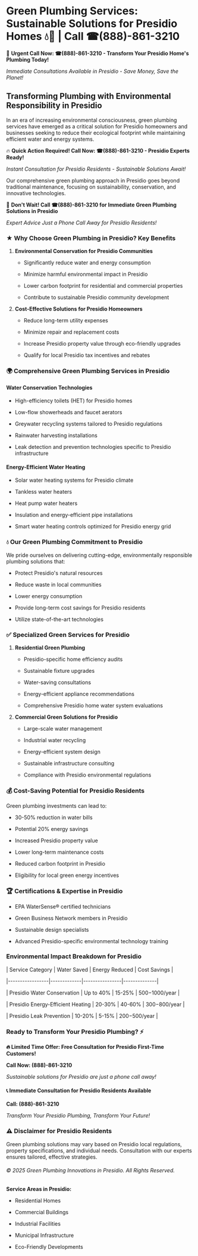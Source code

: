 # Green Plumbing Services: Sustainable Solutions for Presidio Homes 💧🌿 | Call ☎(888)-861-3210

🚨 **Urgent Call Now: ☎(888)-861-3210 - Transform Your Presidio Home's Plumbing Today!**
*Immediate Consultations Available in Presidio - Save Money, Save the Planet!*

## Transforming Plumbing with Environmental Responsibility in Presidio

In an era of increasing environmental consciousness, green plumbing services have emerged as a critical solution for Presidio homeowners and businesses seeking to reduce their ecological footprint while maintaining efficient water and energy systems. 

🔥 **Quick Action Required! Call Now: ☎(888)-861-3210 - Presidio Experts Ready!**
*Instant Consultation for Presidio Residents - Sustainable Solutions Await!*

Our comprehensive green plumbing approach in Presidio goes beyond traditional maintenance, focusing on sustainability, conservation, and innovative technologies.

🚨 **Don't Wait! Call ☎(888)-861-3210 for Immediate Green Plumbing Solutions in Presidio**
*Expert Advice Just a Phone Call Away for Presidio Residents!*

### ★ Why Choose Green Plumbing in Presidio? Key Benefits

1. **Environmental Conservation for Presidio Communities** 
   - Significantly reduce water and energy consumption
   - Minimize harmful environmental impact in Presidio
   - Lower carbon footprint for residential and commercial properties
   - Contribute to sustainable Presidio community development

2. **Cost-Effective Solutions for Presidio Homeowners** 
   - Reduce long-term utility expenses
   - Minimize repair and replacement costs
   - Increase Presidio property value through eco-friendly upgrades
   - Qualify for local Presidio tax incentives and rebates

### 🌍 Comprehensive Green Plumbing Services in Presidio

#### Water Conservation Technologies
- High-efficiency toilets (HET) for Presidio homes
- Low-flow showerheads and faucet aerators
- Greywater recycling systems tailored to Presidio regulations
- Rainwater harvesting installations
- Leak detection and prevention technologies specific to Presidio infrastructure

#### Energy-Efficient Water Heating
- Solar water heating systems for Presidio climate
- Tankless water heaters
- Heat pump water heaters
- Insulation and energy-efficient pipe installations
- Smart water heating controls optimized for Presidio energy grid

### 💧 Our Green Plumbing Commitment to Presidio

We pride ourselves on delivering cutting-edge, environmentally responsible plumbing solutions that:
- Protect Presidio's natural resources
- Reduce waste in local communities
- Lower energy consumption
- Provide long-term cost savings for Presidio residents
- Utilize state-of-the-art technologies

### ✅ Specialized Green Services for Presidio

1. **Residential Green Plumbing**
   - Presidio-specific home efficiency audits
   - Sustainable fixture upgrades
   - Water-saving consultations
   - Energy-efficient appliance recommendations
   - Comprehensive Presidio home water system evaluations

2. **Commercial Green Solutions for Presidio**
   - Large-scale water management
   - Industrial water recycling
   - Energy-efficient system design
   - Sustainable infrastructure consulting
   - Compliance with Presidio environmental regulations

### 💰 Cost-Saving Potential for Presidio Residents

Green plumbing investments can lead to:
- 30-50% reduction in water bills
- Potential 20% energy savings
- Increased Presidio property value
- Lower long-term maintenance costs
- Reduced carbon footprint in Presidio
- Eligibility for local green energy incentives

### 🏆 Certifications & Expertise in Presidio

- EPA WaterSense® certified technicians
- Green Business Network members in Presidio
- Sustainable design specialists
- Advanced Presidio-specific environmental technology training

### Environmental Impact Breakdown for Presidio

| Service Category | Water Saved | Energy Reduced | Cost Savings |
|-----------------|-------------|----------------|--------------|
| Presidio Water Conservation | Up to 40% | 15-25% | $500-$1000/year |
| Presidio Energy-Efficient Heating | 20-30% | 40-60% | $300-$800/year |
| Presidio Leak Prevention | 10-20% | 5-15% | $200-$500/year |

### Ready to Transform Your Presidio Plumbing? ⚡

**🔥 Limited Time Offer: Free Consultation for Presidio First-Time Customers!**

**Call Now: (888)-861-3210**
*Sustainable solutions for Presidio are just a phone call away!*

#### 📞 Immediate Consultation for Presidio Residents Available

**Call: (888)-861-3210**
*Transform Your Presidio Plumbing, Transform Your Future!*

### ⚠️ Disclaimer for Presidio Residents

Green plumbing solutions may vary based on Presidio local regulations, property specifications, and individual needs. Consultation with our experts ensures tailored, effective strategies.

###### © 2025 Green Plumbing Innovations in Presidio. All Rights Reserved.

**Service Areas in Presidio:** 
- Residential Homes
- Commercial Buildings
- Industrial Facilities
- Municipal Infrastructure
- Eco-Friendly Developments